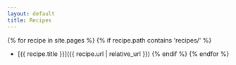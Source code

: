 ```yaml
---
layout: default
title: Recipes
---
```


{% for recipe in site.pages %}
  {% if recipe.path contains 'recipes/' %}
- [{{ recipe.title }}]({{ recipe.url | relative_url }})
  {% endif %}
{% endfor %}